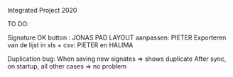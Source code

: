 Integrated Project 2020


TO DO:

Signature OK button : JONAS 
PAD LAYOUT aanpassen: PIETER
Exporteren van de lijst in xls + csv: PIETER en HALIMA

Duplication bug: 
When saving new signates => shows duplicate 
After sync, on startup, all other cases => no problem 
